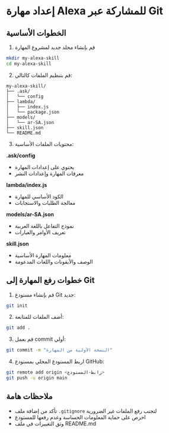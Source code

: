 # إعداد مهارة Alexa للمشاركة عبر Git

## الخطوات الأساسية

1. قم بإنشاء مجلد جديد لمشروع المهارة
```bash
mkdir my-alexa-skill
cd my-alexa-skill
```

2. قم بتنظيم الملفات كالتالي:
```
my-alexa-skill/
├── .ask/
│   └── config
├── lambda/
│   ├── index.js
│   └── package.json
├── models/
│   └── ar-SA.json
├── skill.json
└── README.md
```

3. محتويات الملفات الأساسية:

**.ask/config**
- يحتوي على إعدادات المهارة
- معرفات المهارة وإعدادات النشر

**lambda/index.js**
- الكود الأساسي للمهارة
- معالجة الطلبات والاستجابات

**models/ar-SA.json**
- نموذج التفاعل باللغة العربية
- تعريف الأوامر والعبارات

**skill.json**
- معلومات المهارة الأساسية
- الوصف والأيقونات واللغات المدعومة

## خطوات رفع المهارة إلى Git

1. قم بإنشاء مستودع Git جديد:
```bash
git init
```

2. أضف الملفات للمتابعة:
```bash
git add .
```

3. قم بعمل commit أولي:
```bash
git commit -m "النسخة الأولية من المهارة"
```

4. اربط المستودع المحلي بمستودع GitHub:
```bash
git remote add origin <رابط-المستودع>
git push -u origin main
```

## ملاحظات هامة

- تأكد من إضافة ملف `.gitignore` لتجنب رفع الملفات غير الضرورية
- احرص على حماية المعلومات الحساسة وعدم رفعها للمستودع
- وثق التغييرات في ملف README.md
